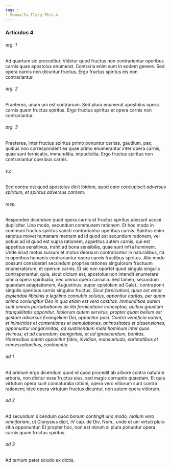 ```yaml
---
tags : 
- Summa/Ia-IIæ/q.70/a.4
---
```


### Articulus 4

###### arg. 1
Ad quartum sic proceditur. Videtur quod fructus non contrarientur operibus carnis quae apostolus enumerat. Contraria enim sunt in eodem genere. Sed opera carnis non dicuntur fructus. Ergo fructus spiritus eis non contrariantur.

###### arg. 2
Praeterea, unum uni est contrarium. Sed plura enumerat apostolus opera carnis quam fructus spiritus. Ergo fructus spiritus et opera carnis non contrariantur.

###### arg. 3
Praeterea, inter fructus spiritus primo ponuntur caritas, gaudium, pax, quibus non correspondent ea quae primo enumerantur inter opera carnis, quae sunt fornicatio, immunditia, impudicitia. Ergo fructus spiritus non contrariantur operibus carnis.

###### s.c.
Sed contra est quod apostolus dicit ibidem, quod *caro concupiscit adversus spiritum, et spiritus adversus carnem*.

###### resp.
Respondeo dicendum quod opera carnis et fructus spiritus possunt accipi dupliciter. Uno modo, secundum communem rationem. Et hoc modo in communi fructus spiritus sancti contrariantur operibus carnis. Spiritus enim sanctus movet humanam mentem ad id quod est secundum rationem, vel potius ad id quod est supra rationem, appetitus autem carnis, qui est appetitus sensitivus, trahit ad bona sensibilia, quae sunt infra hominem. Unde sicut motus sursum et motus deorsum contrariantur in naturalibus, ita in operibus humanis contrariantur opera carnis fructibus spiritus. Alio modo possunt considerari secundum proprias rationes singulorum fructuum enumeratorum, et operum carnis. Et sic non oportet quod singula singulis contraponantur, quia, sicut dictum est, apostolus non intendit enumerare omnia opera spiritualia, nec omnia opera carnalia. Sed tamen, secundum quandam adaptationem, Augustinus, super epistolam ad Galat., contraponit singulis operibus carnis singulos fructus. *Sicut fornicationi, quae est amor explendae libidinis a legitimo connubio solutus, opponitur caritas, per quam anima coniungitur Deo in qua etiam est vera castitas. Immunditiae autem sunt omnes perturbationes de illa fornicatione conceptae, quibus gaudium tranquillitatis opponitur. Idolorum autem servitus, propter quam bellum est gestum adversus Evangelium Dei, opponitur paci. Contra veneficia autem, et inimicitias et contentiones et aemulationes, animositates et dissensiones, opponuntur longanimitas, ad sustinendum mala hominum inter quos vivimus; et ad curandum, benignitas; et ad ignoscendum, bonitas. Haeresibus autem opponitur fides, invidiae, mansuetudo; ebrietatibus et comessationibus, continentia*.

###### ad 1
Ad primum ergo dicendum quod id quod procedit ab arbore contra naturam arboris, non dicitur esse fructus eius, sed magis corruptio quaedam. Et quia virtutum opera sunt connaturalia rationi, opera vero vitiorum sunt contra rationem; ideo opera virtutum fructus dicuntur, non autem opera vitiorum.

###### ad 2
Ad secundum dicendum quod *bonum contingit uno modo, malum vero omnifariam*, ut Dionysius dicit, IV cap. de Div. Nom., unde et uni virtuti plura vitia opponuntur. Et propter hoc, non est mirum si plura ponuntur opera carnis quam fructus spiritus.

###### ad 3
Ad tertium patet solutio ex dictis.

